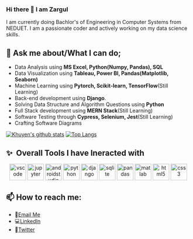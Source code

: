 <!--
**zar373/zar373** is a ✨ _special_ ✨ repository because its `README.md` (this file) appears on your GitHub profile.
- 👯 I’m looking to collaborate on ...
- 🤔 I’m looking for help with ...
- 😄 Pronouns: ...
- ⚡ Fun fact: ...
💬 Ask me anything about Django, Data Analysis and Visualization. - 🔭 currently working on modifying my data scientist skills.
- 🌱 passionate coder and quick learner.-->

### Hi there 👋 I am Zargul
I am currently doing Bachlor's of Engineering in Computer Systems from NEDUET. I am a passionate coder and actively working on my data science skills.
  
 ## 💬 Ask me about/What I can do;
 
 * Data Analysis using **MS Excel, Python(Numpy, Pandas), SQL**
 * Data Visualization using **Tableau, Power BI, Pandas(Matplotlib, Seaborn)**
 * Machine Learning using **Pytorch, Scikit-learn, TensorFlow**(Still Learning)
 * Back-end development using **Django**.
 * Solving Data Structure and Algorithm Questions using **Python**
 * Full Stack development using **MERN Stack**(Still Learning)
 * Software Testing through **Cypress, Selenium, Jest**(Still Learning)
 * Crafting Software Diagrams
   


  <!-- Communities:
  -->




[![Khuyen's github stats](https://github-readme-stats.vercel.app/api?username=zar373&count_private=true&show_icons=true&theme=radical&hide_rank=false)](https://github.com/anuraghazra/github-readme-stats)
[![Top Langs](https://github-readme-stats.vercel.app/api/top-langs/?username=zar373)](https://github.com/anuraghazra/github-readme-stats)

<h2> ✨ &nbsp;Overall Tools I have Ineracted with</h2>
<p align="middle">
<img src="https://cdn.jsdelivr.net/gh/devicons/devicon/icons/vscode/vscode-original.svg" alt="vscode" width="45" height="45"/>
<img src="https://cdn.jsdelivr.net/gh/devicons/devicon/icons/jupyter/jupyter-original.svg" alt="jupyter" width="45" height="45"/>
<img src="https://cdn.jsdelivr.net/gh/devicons/devicon/icons/androidstudio/androidstudio-original.svg" alt="androidstudio" width="45" height="45"/>
<img src="https://cdn.jsdelivr.net/gh/devicons/devicon/icons/python/python-original.svg" alt="python" width="45" height="45"/>
<img src="https://cdn.jsdelivr.net/gh/devicons/devicon/icons/django/django-plain.svg" alt="django" width="45" height="45" />
<img src="https://cdn.jsdelivr.net/gh/devicons/devicon/icons/sqlite/sqlite-original.svg" alt="sqlite" width="45" height="45"/>
<img src="https://cdn.jsdelivr.net/gh/devicons/devicon/icons/pandas/pandas-original.svg" alt="pandas" width="45" height="45"/>
<img src="https://cdn.jsdelivr.net/gh/devicons/devicon/icons/matlab/matlab-original.svg" alt="matlab" width="45" height="45"/>
<img src="https://cdn.jsdelivr.net/gh/devicons/devicon/icons/html5/html5-original.svg" alt="html5" width="45" height="45"/>
<img src="https://cdn.jsdelivr.net/gh/devicons/devicon/icons/css3/css3-original.svg" alt="css3" width="45" height="45"/>
            
          
</p>





## 📫 How to reach me:
   * :email:[Email Me](zargul.ansari373@gmail.com)
   * :computer:[LinkedIn](https://www.linkedin.com/in/zargul-ansari/)
   * :round_pushpin:[Twitter](https://twitter.com/zar_373)
   <!-- - :🎯 Portfolio site: [Portfolio]()
  - :page_with_curl:[My Blog]() -->
  
  

